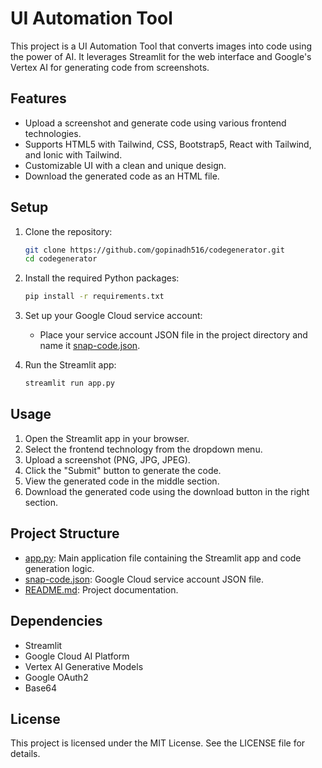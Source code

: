 # UI Automation Tool

This project is a UI Automation Tool that converts images into code using the power of AI. It leverages Streamlit for the web interface and Google's Vertex AI for generating code from screenshots.

## Features

- Upload a screenshot and generate code using various frontend technologies.
- Supports HTML5 with Tailwind, CSS, Bootstrap5, React with Tailwind, and Ionic with Tailwind.
- Customizable UI with a clean and unique design.
- Download the generated code as an HTML file.

## Setup

1. Clone the repository:
    ```sh
   git clone https://github.com/gopinadh516/codegenerator.git
    cd codegenerator
    ```

2. Install the required Python packages:
    ```sh
    pip install -r requirements.txt
    ```

3. Set up your Google Cloud service account:
    - Place your service account JSON file in the project directory and name it [snap-code.json](http://_vscodecontentref_/2).

4. Run the Streamlit app:
    ```sh
    streamlit run app.py
    ```

## Usage

1. Open the Streamlit app in your browser.
2. Select the frontend technology from the dropdown menu.
3. Upload a screenshot (PNG, JPG, JPEG).
4. Click the "Submit" button to generate the code.
5. View the generated code in the middle section.
6. Download the generated code using the download button in the right section.

## Project Structure

- [app.py](http://_vscodecontentref_/3): Main application file containing the Streamlit app and code generation logic.
- [snap-code.json](http://_vscodecontentref_/4): Google Cloud service account JSON file.
- [README.md](http://_vscodecontentref_/5): Project documentation.

## Dependencies

- Streamlit
- Google Cloud AI Platform
- Vertex AI Generative Models
- Google OAuth2
- Base64

## License

This project is licensed under the MIT License. See the LICENSE file for details.